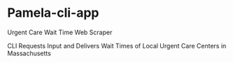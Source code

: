 # Pamela-cli-app
Urgent Care Wait Time Web Scraper

CLI Requests Input and Delivers Wait Times of Local Urgent Care Centers in Massachusetts 
